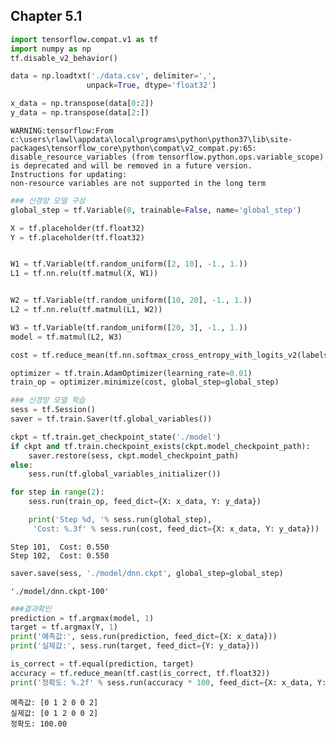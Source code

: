 ## Chapter 5.1


```python
import tensorflow.compat.v1 as tf
import numpy as np
tf.disable_v2_behavior()

data = np.loadtxt('./data.csv', delimiter=',',
                 unpack=True, dtype='float32')

x_data = np.transpose(data[0:2])
y_data = np.transpose(data[2:])
```

    WARNING:tensorflow:From c:\users\rlawl\appdata\local\programs\python\python37\lib\site-packages\tensorflow_core\python\compat\v2_compat.py:65: disable_resource_variables (from tensorflow.python.ops.variable_scope) is deprecated and will be removed in a future version.
    Instructions for updating:
    non-resource variables are not supported in the long term
    


```python
### 신경망 모델 구성
global_step = tf.Variable(0, trainable=False, name='global_step')
```


```python
X = tf.placeholder(tf.float32)
Y = tf.placeholder(tf.float32)


W1 = tf.Variable(tf.random_uniform([2, 10], -1., 1.))
L1 = tf.nn.relu(tf.matmul(X, W1))


W2 = tf.Variable(tf.random_uniform([10, 20], -1., 1.))
L2 = tf.nn.relu(tf.matmul(L1, W2))

W3 = tf.Variable(tf.random_uniform([20, 3], -1., 1.))
model = tf.matmul(L2, W3)

cost = tf.reduce_mean(tf.nn.softmax_cross_entropy_with_logits_v2(labels=Y, logits=model))

optimizer = tf.train.AdamOptimizer(learning_rate=0.01)
train_op = optimizer.minimize(cost, global_step=global_step)
```


```python
### 신경망 모델 학습
sess = tf.Session()
saver = tf.train.Saver(tf.global_variables())
```


```python
ckpt = tf.train.get_checkpoint_state('./model')
if ckpt and tf.train.checkpoint_exists(ckpt.model_checkpoint_path):
    saver.restore(sess, ckpt.model_checkpoint_path)
else:
    sess.run(tf.global_variables_initializer())
```


```python
for step in range(2):
    sess.run(train_op, feed_dict={X: x_data, Y: y_data})

    print('Step %d, '% sess.run(global_step),
     'Cost: %.3f' % sess.run(cost, feed_dict={X: x_data, Y: y_data}))
```

    Step 101,  Cost: 0.550
    Step 102,  Cost: 0.550
    


```python
saver.save(sess, './model/dnn.ckpt', global_step=global_step)
```




    './model/dnn.ckpt-100'




```python
###결과확인
prediction = tf.argmax(model, 1)
target = tf.argmax(Y, 1)
print('예측값:', sess.run(prediction, feed_dict={X: x_data}))
print('실제값:', sess.run(target, feed_dict={Y: y_data}))

is_correct = tf.equal(prediction, target)
accuracy = tf.reduce_mean(tf.cast(is_correct, tf.float32))
print('정확도: %.2f' % sess.run(accuracy * 100, feed_dict={X: x_data, Y: y_data}))
```

    예측값: [0 1 2 0 0 2]
    실제값: [0 1 2 0 0 2]
    정확도: 100.00
    
